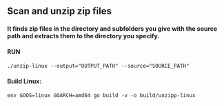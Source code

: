 ## Scan and unzip zip files 

#### It finds zip files in the directory and subfolders you give with the source path and extracts them to the directory you specify.

#### RUN
``./unzip-linux --output="OUTPUT_PATH" --source="SOURCE_PATH"``


#### Build Linux:
``env GOOS=linux GOARCH=amd64 go build -v -o build/unzipp-linux``
